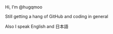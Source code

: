 Hi, I’m @hugqmoo

Still getting a hang of GitHub and coding in general

Also I speak English and 日本語

<!---
hugqmoo/hugqmoo is a ✨ special ✨ repository because its `README.md` (this file) appears on your GitHub profile.
You can click the Preview link to take a look at your changes.
--->
